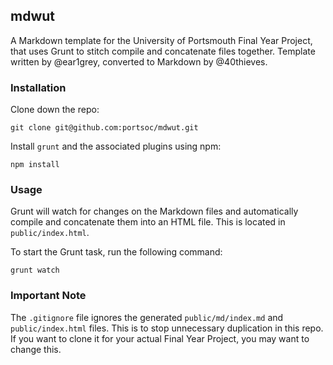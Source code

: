 ## mdwut

A Markdown template for the University of Portsmouth Final Year Project, that uses Grunt to stitch compile and concatenate files together. Template written by @ear1grey, converted to Markdown by @40thieves.

### Installation

Clone down the repo:

	git clone git@github.com:portsoc/mdwut.git

Install `grunt` and the associated plugins using npm:

	npm install

### Usage

Grunt will watch for changes on the Markdown files and automatically compile and concatenate them into an HTML file. This is located in `public/index.html`.

To start the Grunt task, run the following command:

	grunt watch

### Important Note

The `.gitignore` file ignores the generated `public/md/index.md` and `public/index.html` files. This is to stop unnecessary duplication in this repo. If you want to clone it for your actual Final Year Project, you may want to change this.